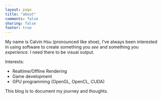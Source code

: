 ```yaml
---
layout: page
title: "about"
comments: false
sharing: false
footer: true
---
```


My name is Calvin Hsu (pronounced like shoe), I've always been interested in using software to create something you *see* and something you *experience*. I need there to be visual output.

Interests:

* Realtime/Offline Rendering
* Game development
* GPU programming (OpenGL, OpenCL, CUDA)

This blog is to document my journey and thoughts.
